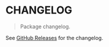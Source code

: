 # CHANGELOG

> Package changelog.

See [GitHub Releases](https://github.com/stdlib-js/constants-float64-min-base2-exponent/releases) for the changelog.